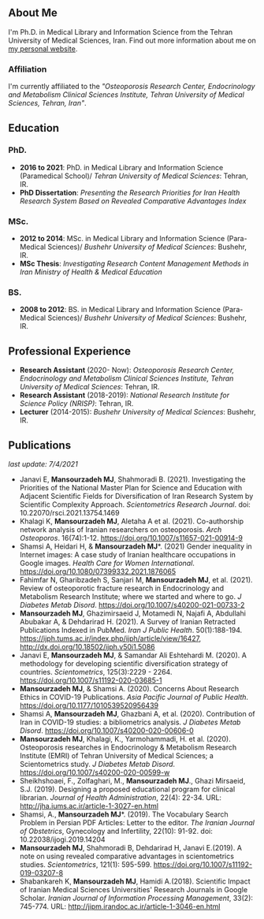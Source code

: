 ## About Me

I'm Ph.D. in Medical Library and Information Science from the Tehran University of Medical Sciences, Iran. Find out more information about me on [my personal website](http://www.mansourzadeh.ir).

### Affiliation

I'm currently affiliated to the *"Osteoporosis Research Center, Endocrinology and Metabolism Clinical Sciences Institute, Tehran University of Medical Sciences, Tehran, Iran"*.

## Education
### PhD.
- **2016 to 2021**: PhD. in Medical Library and Information Science (Paramedical School)/ *Tehran University of Medical Sciences*: Tehran, IR.
- **PhD Dissertation**: *Presenting the Research Priorities for Iran Health Research System Based on Revealed Comparative Advantages Index*

### MSc.
- **2012 to 2014**: MSc. in Medical Library and Information Science (Para-Medical Sciences)/ *Bushehr University of Medical Sciences*: Bushehr, IR.
- **MSc Thesis**: *Investigating Research Content Management Methods in Iran Ministry of Health & Medical Education*

### BS.
- **2008 to 2012**: BS. in Medical Library and Information Science (Para-Medical Sciences)/ *Bushehr University of Medical Sciences*: Bushehr, IR.

## Professional Experience
- **Research Assistant** (2020- Now): *Osteoporosis Research Center, Endocrinology and Metabolism Clinical Sciences Institute, Tehran University of Medical Sciences*: Tehran, IR.
- **Research Assistant** (2018-2019): *National Research Institute for Science Policy (NRISP)*: Tehran, IR.
- **Lecturer** (2014-2015): *Bushehr University of Medical Sciences*: Bushehr, IR.


## Publications
*last update: 7/4/2021*
- Janavi E, **Mansourzadeh MJ**, Shahmoradi B. (2021). Investigating the Priorities of the National Master Plan for Science and Education with Adjacent Scientific Fields for Diversification of Iran Research System by Scientific Complexity Approach. *Scientometrics Research Journal*. doi: 10.22070/rsci.2021.13754.1469
- Khalagi K, **Mansourzadeh MJ**, Aletaha A et al. (2021). Co-authorship network analysis of Iranian researchers on osteoporosis. *Arch Osteoporos*. 16(74):1-12. https://doi.org/10.1007/s11657-021-00914-9
- Shamsi A, Heidari H, & **Mansourzadeh MJ***. (2021) Gender inequality in Internet images: A case study of Iranian healthcare occupations in Google images. *Health Care for Women International*.  https://doi.org/10.1080/07399332.2021.1876065
- Fahimfar N, Gharibzadeh S, Sanjari M, **Mansourzadeh MJ**, et al. (2021). Review of osteoporotic fracture research in Endocrinology and Metabolism Research Institute; where we started and where to go. *J Diabetes Metab Disord*. https://doi.org/10.1007/s40200-021-00733-2
- **Mansourzadeh MJ**, Ghazimirsaeid J, Motamedi N, Najafi A, Abdullahi Abubakar A, & Dehdarirad H. (2021). A Survey of Iranian Retracted Publications Indexed in PubMed. *Iran J Public Health*. 50(1):188-194. https://ijph.tums.ac.ir/index.php/ijph/article/view/16427, http://dx.doi.org/10.18502/ijph.v50i1.5086
- Janavi E, **Mansourzadeh MJ**, & Samandar Ali Eshtehardi M. (2020). A methodology for developing scientific diversification strategy of countries. *Scientometrics*, 125(3):2229 - 2264. https://doi.org/10.1007/s11192-020-03685-1
- **Mansourzadeh MJ**, & Shamsi A. (2020). Concerns About Research Ethics in COVID-19 Publications. *Asia Pacific Journal of Public Health*. https://doi.org/10.1177/1010539520956439
- Shamsi A, **Mansourzadeh MJ**, Ghazbani A, et al.  (2020). Contribution of Iran in COVID-19 studies: a bibliometrics analysis. *J Diabetes Metab Disord*. https://doi.org/10.1007/s40200-020-00606-0
- **Mansourzadeh MJ**, Khalagi, K., Yarmohammadi, H. et al. (2020). Osteoporosis researches in Endocrinology & Metabolism Research Institute (EMRI) of Tehran University of Medical Sciences; a Scientometrics study. *J Diabetes Metab Disord*. https://doi.org/10.1007/s40200-020-00599-w
- Sheikhshoaei, F., Zolfaghari, M., **Mansourzadeh MJ**., Ghazi Mirsaeid, S.J. (2019). Designing a proposed educational program for clinical librarian. *Journal of Health Administration*, 22(4): 22-34. URL: http://jha.iums.ac.ir/article-1-3027-en.html
- Shamsi, A., **Mansourzadeh MJ***. (2019). The Vocabulary Search Problem in Persian PDF Articles: Letter to the editor. *The Iranian Journal of Obstetrics*, Gynecology and Infertility, 22(10): 91-92. doi: 10.22038/ijogi.2019.14204
- **Mansourzadeh MJ**, Shahmoradi B, Dehdarirad H, Janavi E.(2019). A note on using revealed comparative advantages in scientometrics studies. *Scientometrics*, 121(1): 595-599. https://doi.org/10.1007/s11192-019-03207-8
- Shabankareh K, **Mansourzadeh MJ**, Hamidi A.(2018). Scientific Impact of Iranian Medical Sciences Universities' Research Journals in Google Scholar. *Iranian Journal of Information Processing Management*, 33(2): 745-774. URL: http://jipm.irandoc.ac.ir/article-1-3046-en.html
